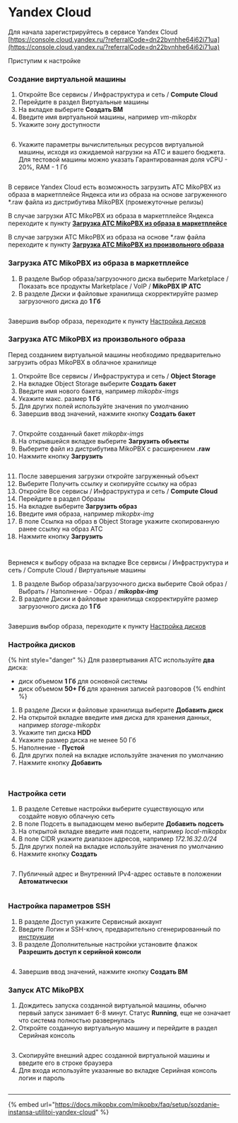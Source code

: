 # Yandex Cloud

Для начала зарегистрируйтесь в сервисе Yandex Cloud [https://console.cloud.yandex.ru/?referralCode=dn22bvnhhe64i62i71ua](https://console.cloud.yandex.ru/?referralCode=dn22bvnhhe64i62i71ua)

Приступим к настройке

### Создание виртуальной машины

1. Откройте Все сервисы / Инфраструктура и сеть / **Compute Cloud**
2. Перейдите в раздел Виртуальные машины
3. На вкладке выберите **Создать ВМ**
4. Введите имя виртуальной машины, например _vm-mikopbx_
5. Укажите зону доступности

<figure><img src="../../.gitbook/assets/MikoPBXYandexInstallation_5.png" alt=""><figcaption></figcaption></figure>

6. Укажите параметры вычислительных ресурсов виртуальной машины, исходя из ожидаемой нагрузки на АТС и вашего бюджета. Для тестовой машины можно указать Гарантированная доля vCPU - 20%, RAM - 1 Гб

<figure><img src="../../.gitbook/assets/MikoPBXYandexInstallation_9.png" alt=""><figcaption></figcaption></figure>

В сервисе Yandex Cloud есть возможность загрузить АТС MikoPBX из образа в маркетплейсе Яндекса или из образа на основе загруженного \*.raw файла из дистрибутива MikoPBX (промежуточные релизы)

В случае загрузки АТС MikoPBX из образа в маркетплейсе Яндекса переходите к пункту [**Загрузка АТС MikoPBX из образа в маркетплейсе**](yandex-cloud.md#zagruzka-ats-mikopbx-iz-obraza-v-marketpleise)

В случае загрузки АТС MikoPBX из образа на основе \*.raw файла переходите к пункту [**Загрузка АТС MikoPBX из произвольного образа**](yandex-cloud.md#zagruzka-ats-mikopbx-iz-proizvolnogo-obraza)

### Загрузка АТС MikoPBX из образа в маркетплейсе

1. В разделе Выбор образа/загрузочного диска выберите Marketplace / Показать все продукты Marketplace / VoIP / **MikoPBX IP АТС**
2. В разделе Диски и файловые хранилища скорректируйте размер загрузочного диска до **1 Гб**

<figure><img src="../../.gitbook/assets/MikoPBXYandexInstallation_14.png" alt=""><figcaption></figcaption></figure>

Завершив выбор образа, переходите к пункту [Настройка дисков](yandex-cloud.md#nastroika-diskov)

### Загрузка АТС MikoPBX из произвольного образа

Перед созданием виртуальной машины необходимо предварительно загрузить образ MikoPBX в облачное хранилище

1. Откройте Все сервисы / Инфраструктура и сеть / **Object Storage**
2. На вкладке Object Storage выберите **Создать бакет**
3. Введите имя нового бакета, например _mikopbx-imgs_
4. Укажите макс. размер **1 Гб**
5. Для других полей используйте значения по умолчанию
6. Завершив ввод значений, нажмите кнопку **Создать бакет**

<figure><img src="../../.gitbook/assets/MikoPBXYandexInstallation_1 (1).png" alt=""><figcaption></figcaption></figure>

7. Откройте созданный бакет _mikopbx-imgs_
8. На открывшейся вкладке выберите **Загрузить объекты**
9. Выберите файл из дистрибутива MikoPBX с расширением **.raw**
10. Нажмите кнопку **Загрузить**

<figure><img src="../../.gitbook/assets/MikoPBXYandexInstallation_2.png" alt=""><figcaption></figcaption></figure>

11. После завершения загрузки откройте загруженный объект
12. Выберите Получить ссылку и скопируйте ссылку на образ
13. Откройте Все сервисы / Инфраструктура и сеть / **Compute Cloud**
14. Перейдите в раздел Образы
15. На вкладке выберите **Загрузить образ**
16. Введите имя образа, например _mikopbx-img_
17. В поле Ссылка на образ в Object Storage укажите скопированную ранее ссылку на образ АТС
18. Нажмите кнопку **Загрузить**

<figure><img src="../../.gitbook/assets/MikoPBXYandexInstallation_3.png" alt=""><figcaption></figcaption></figure>

<figure><img src="../../.gitbook/assets/MikoPBXYandexInstallation_4.png" alt=""><figcaption></figcaption></figure>

Вернемся к выбору образа на вкладке Все сервисы / Инфраструктура и сеть / Compute Cloud / Виртуальные машины

1. В разделе Выбор образа/загрузочного диска выберите Свой образ / Выбрать / Наполнение - Образ / _**mikopbx-img**_
2. В разделе Диски и файловые хранилища скорректируйте размер загрузочного диска до **1 Гб**

<figure><img src="../../.gitbook/assets/MikoPBXYandexInstallation_6.png" alt=""><figcaption></figcaption></figure>

Завершив выбор образа, переходите к пункту [Настройка дисков](yandex-cloud.md#nastroika-diskov)

### Настройка дисков

{% hint style="danger" %}
Для развертывания АТС используйте **два** диска:

* диск объемом **1 Гб** для основной системы
* диск объемом **50+ Гб** для хранения записей разговоров
{% endhint %}

1. В разделе Диски и файловые хранилища выберите **Добавить диск**
2. На открытой вкладке введите имя диска для хранения данных, например _storage-mikopbx_
3. Укажите тип диска **HDD**
4. Укажите размер диска не менее 50 Гб
5. Наполнение - **Пустой**
6. Для других полей на вкладке используйте значения по умолчанию
7. Нажмите кнопку **Добавить**

<figure><img src="../../.gitbook/assets/MikoPBXYandexInstallation_7.png" alt=""><figcaption></figcaption></figure>

<figure><img src="../../.gitbook/assets/MikoPBXYandexInstallation_15.png" alt=""><figcaption></figcaption></figure>

### Настройка сети

1. В разделе Сетевые настройки выберите существующую или создайте новую облачную сеть
2. В поле Подсеть в выпадающем меню выберите **Добавить подсеть**
3. На открытой вкладке введите имя подсети, например _local-mikopbx_
4. В поле CIDR укажите диапазон адресов, например _172.16.32.0/24_
5. Для других полей на вкладке используйте значения по умолчанию
6. Нажмите кнопку **Создать**

<figure><img src="../../.gitbook/assets/MikoPBXYandexInstallation_10.png" alt=""><figcaption></figcaption></figure>

7. Публичный адрес и Внутренний IPv4-адрес оставьте в положении **Автоматически**

<figure><img src="../../.gitbook/assets/MikoPBXYandexInstallation_11.png" alt=""><figcaption></figcaption></figure>

### Настройка параметров SSH

1. В разделе Доступ укажите Сервисный аккаунт
2. Введите Логин и SSH-ключ, предварительно сгенерированный по [инструкции](https://yandex.cloud/ru/docs/compute/operations/vm-connect/ssh?utm\_source=console\&utm\_medium=side-bar-left\&utm\_campaign=compute)&#x20;
3. В разделе Дополнительные настройки установите флажок **Разрешить доступ к серийной консоли**

<figure><img src="../../.gitbook/assets/MikoPBXYandexInstallation_12.png" alt=""><figcaption></figcaption></figure>

4. Завершив ввод значений, нажмите кнопку **Создать ВМ**

### **Запуск АТС MikoPBX**

1. Дождитесь запуска созданной виртуальной машины, обычно первый запуск занимает 6-8 минут. Статус **Running**, еще не означает что система полностью развернулась
2. Откройте созданную виртуальную машину и перейдите в раздел Серийная консоль

<figure><img src="../../.gitbook/assets/MikoPBXYandexInstallation_13.png" alt=""><figcaption></figcaption></figure>

3. Скопируйте внешний адрес созданной виртуальной машины и введите его в строке браузера
4. Для входа используйте указанные во вкладке Серийная консоль логин и пароль

<figure><img src="../../.gitbook/assets/MikoPBXYandexInstallation_16 (1).png" alt=""><figcaption></figcaption></figure>

***

{% embed url="https://docs.mikopbx.com/mikopbx/faq/setup/sozdanie-instansa-utilitoi-yandex-cloud" %}
